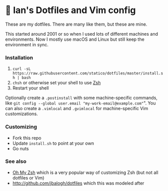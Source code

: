 # 💾 Ian's Dotfiles and Vim config

These are my dotfiles. There are many like them, but these are mine.

This started around 2001 or so when I used lots of different machines and environments. Now I mostly use macOS and Linux but still keep the environment in sync.

### Installation

1. `curl -sL https://raw.githubusercontent.com/statico/dotfiles/master/install.sh | bash`
1. `chsh` or otherwise set your shell to use [Zsh](http://www.zsh.org/)
1. Restart your shell

Optionally create a `.postinstall` with some machine-specific commands, like `git config --global user.email "my-work-email@example.com"`". You can also create a `.vimlocal` and `.gvimlocal` for machine-specific Vim customizations.

### Customizing

- Fork this repo
- Update `install.sh` to point at your own
- Go nuts

### See also

- [Oh My Zsh](https://github.com/robbyrussell/oh-my-zsh) which is a very popular way of customizing Zsh (but not all dotfiles or Vim)
- http://github.com/jbalogh/dotfiles which this was modeled after
